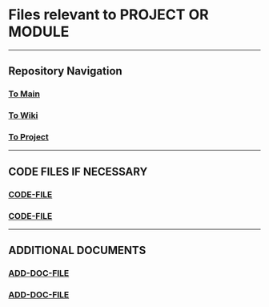 # Files relevant to PROJECT OR MODULE

---

## Repository Navigation

### [To Main](https://github.com/Campus-Castolo/M254)

### [To Wiki](https://github.com/Campus-Castolo/M254/wiki)

### [To Project](https://github.com/orgs/Campus-Castolo/projects/2)

---

## CODE FILES IF NECESSARY

### [CODE-FILE]()

### [CODE-FILE]()

---

## ADDITIONAL DOCUMENTS

### [ADD-DOC-FILE]()

### [ADD-DOC-FILE]()
